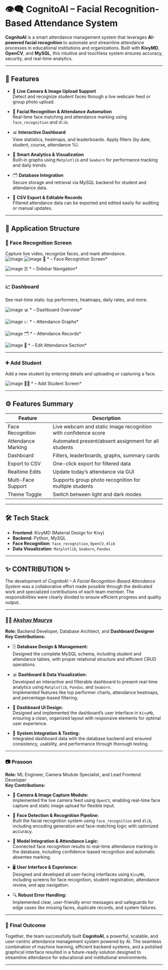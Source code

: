 # 👁️‍🗨️ CognitoAI – Facial Recognition-Based Attendance System

**CognitoAI** is a smart attendance management system that leverages **AI-powered facial recognition** to automate and streamline attendance processes in educational institutions and organizations. Built with **KivyMD**, **OpenCV**, and **MySQL**, this intuitive and touchless system ensures accuracy, security, and real-time analytics.

---

## 🚀 Features

- 🎥 **Live Camera & Image Upload Support**  
  Detect and recognize student faces through a live webcam feed or group photo upload.

- 🤖 **Facial Recognition & Attendance Automation**  
  Real-time face matching and attendance marking using `face_recognition` and `dlib`.

- 📊 **Interactive Dashboard**  
  View statistics, heatmaps, and leaderboards. Apply filters (by date, student, course, attendance %).

- 🧠 **Smart Analytics & Visualization**  
  Built-in graphs using `Matplotlib` and `Seaborn` for performance tracking and daily trends.

- 🗂️ **Database Integration**  
  Secure storage and retrieval via MySQL backend for student and attendance data.

- 📝 **CSV Export & Editable Records**  
  Filtered attendance data can be exported and edited easily for auditing or manual updates.

---

## 📂 Application Structure

### 🧍 Face Recognition Screen  
Capture live video, recognize faces, and mark attendance.  
![image](https://github.com/user-attachments/assets/ff0ab390-3323-4cfc-9c35-ecdb9fd2716a)
![image](https://github.com/user-attachments/assets/a6d3e13a-a442-4725-9c88-d0d7be0eaf16)
📸 * – Face Recognition Screen*  

![image](https://github.com/user-attachments/assets/05a0292f-1858-4b9b-a12c-3b67ec96f9c2)
☰ * – Sidebar Navigation*

---

### 📈 Dashboard  
See real-time stats: top performers, heatmaps, daily rates, and more.  

![image](https://github.com/user-attachments/assets/5f1575a8-b86a-474c-8f49-f53c093ec172)
📊 * – Dashboard Overview*

![image](https://github.com/user-attachments/assets/4a7d773e-f69f-4cb3-a612-e3aa2cfbfc2f)
📈 * – Attendance Graphs*  

![image](https://github.com/user-attachments/assets/1c7ca6c4-b7fc-4fb2-acf4-6519710908bf)
🗂️ * – Attendance Records*  

![image](https://github.com/user-attachments/assets/a96746c1-2586-4c04-8070-f247fb0719dc)
🧯 * – Edit Attendance Section*

---

### ➕ Add Student  
Add a new student by entering details and uploading or capturing a face.  

![image](https://github.com/user-attachments/assets/6d3af584-a6f6-4b1d-b3e7-071be57e6e12)
🧑‍🎓 * – Add Student Screen*

---

## ⚙️ Features Summary

| Feature            | Description                                                        |
|--------------------|--------------------------------------------------------------------|
| Face Recognition   | Live webcam and static image recognition with confidence score     |
| Attendance Marking | Automated present/absent assignment for all students               |
| Dashboard          | Filters, leaderboards, graphs, summary cards                       |
| Export to CSV      | One-click export for filtered data                                 |
| Realtime Edits     | Update today’s attendance via GUI                                  |
| Multi-Face Support | Supports group photo recognition for multiple students             |
| Theme Toggle       | Switch between light and dark modes                                |

---

## 🛠️ Tech Stack

- **Frontend**: KivyMD (Material Design for Kivy)
- **Backend**: Python, MySQL
- **Face Recognition**: `face_recognition`, `OpenCV`, `dlib`
- **Data Visualization**: `Matplotlib`, `Seaborn`, `Pandas`

---

## ✨ CONTRIBUTION ✨

The development of *CognitoAI – A Facial Recognition-Based Attendance System* was a collaborative effort made possible through the dedicated work and specialized contributions of each team member. The responsibilities were clearly divided to ensure efficient progress and quality output.

---

### 👨‍💻 [Akshay Maurya](https://github.com/AkshayMaurya12)
**Role:** Backend Developer, Database Architect, and **Dashboard Designer**  
**Key Contributions:**

- 🗄️ **Database Design & Management:**  
  Designed the complete MySQL schema, including student and attendance tables, with proper relational structure and efficient CRUD operations.

- 📊 **Dashboard & Data Visualization:**  
  Developed an interactive and filterable dashboard to present real-time analytics using `Matplotlib`, `Pandas`, and `Seaborn`.  
  Implemented features like top performer charts, attendance heatmaps, and percentage-based filtering.

- 🎨 **Dashboard UI Design:**  
  Designed and implemented the dashboard’s user interface in `KivyMD`, ensuring a clean, organized layout with responsive elements for optimal user experience.

- 🧪 **System Integration & Testing:**  
  Integrated dashboard data with the database backend and ensured consistency, usability, and performance through thorough testing.

---

### 📷 Prasoon  
**Role:** ML Engineer, Camera Module Specialist, and Lead Frontend Developer  
**Key Contributions:**

- 📸 **Camera & Image Capture Module:**  
  Implemented the live camera feed using `OpenCV`, enabling real-time face capture and static image upload for flexible input.

- 🤖 **Face Detection & Recognition Pipeline:**  
  Built the facial recognition system using `face_recognition` and `dlib`, including encoding generation and face-matching logic with optimized accuracy.

- 🧠 **Model Integration & Attendance Logic:**  
  Connected face recognition results to real-time attendance marking in the database, including confidence-based recognition and automatic absentee marking.

- 🖥️ **User Interface & Experience:**  
  Designed and developed all user-facing interfaces using `KivyMD`, including screens for face recognition, student registration, attendance review, and app navigation.

- 🔍 **Robust Error Handling:**  
  Implemented clear, user-friendly error messages and safeguards for edge cases like missing faces, duplicate records, and system failures.

---

### 🤝 Final Outcome

Together, the team successfully built **CognitoAI**, a powerful, scalable, and user-centric attendance management system powered by AI. The seamless combination of machine learning, efficient backend systems, and a polished graphical interface resulted in a future-ready solution designed to streamline attendance for educational and institutional environments.

---

